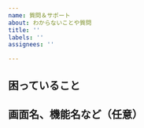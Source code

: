 ```yaml
---
name: 質問＆サポート
about: わからないことや質問
title: ''
labels: ''
assignees: ''

---
```


## 困っていること

## 画面名、機能名など（任意）
